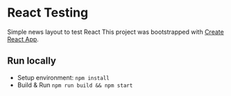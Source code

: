 # React Testing
Simple news layout to test React
This project was bootstrapped with [Create React App](https://github.com/facebook/create-react-app).

## Run locally

* Setup environment: `npm install`
* Build & Run `npm run build && npm start`
